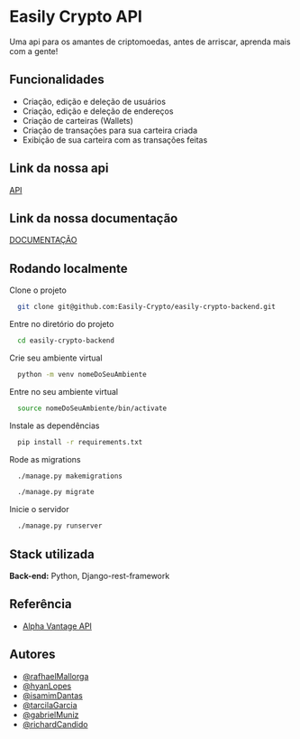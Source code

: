 # Easily Crypto API

Uma api para os amantes de criptomoedas, antes de arriscar, aprenda mais com a gente!

## Funcionalidades

- Criação, edição e deleção de usuários
- Criação, edição e deleção de endereços
- Criação de carteiras (Wallets)
- Criação de transações para sua carteira criada
- Exibição de sua carteira com as transações feitas

## Link da nossa api

[API](https://easily-crypto-api.herokuapp.com/)

## Link da nossa documentação

[DOCUMENTAÇÃO](https://easily-crypto-api.herokuapp.com/api/documentation/)

## Rodando localmente

Clone o projeto

```bash
  git clone git@github.com:Easily-Crypto/easily-crypto-backend.git
```

Entre no diretório do projeto

```bash
  cd easily-crypto-backend
```

Crie seu ambiente virtual

```bash
  python -m venv nomeDoSeuAmbiente
```

Entre no seu ambiente virtual

```bash
  source nomeDoSeuAmbiente/bin/activate
```

Instale as dependências

```bash
  pip install -r requirements.txt
```

Rode as migrations

```bash
  ./manage.py makemigrations
```

```bash
  ./manage.py migrate
```

Inicie o servidor

```bash
  ./manage.py runserver
```

## Stack utilizada

**Back-end:** Python, Django-rest-framework

## Referência

- [Alpha Vantage API](https://www.alphavantage.co/documentation/)

## Autores

- [@rafhaelMallorga](https://github.com/rafhaelmallorga)
- [@hyanLopes](https://github.com/hyanlopes)
- [@isamimDantas](https://github.com/iasmimd)
- [@tarcilaGarcia](https://github.com/tarcilasg)
- [@gabrielMuniz](https://github.com/dejazz)
- [@richardCandido](https://github.com/rich-dacan)
